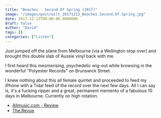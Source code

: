 ```yaml
---
title: "Beaches - Second Of Spring (2017)"
image: "/images/post/wilt_20171213_Beaches.Second.Of.Spring.jpg"
date: 2017-12-13T00:00:00.0000000
draft: false
author: "David"
tags: []
categories: ["Listen"]
---
```

Just jumped off the plane from Melbourne (via a Wellington stop over) and brought this double slab of Aussie vinyl back with me.

I first heard this mesmerising, psychedelic wig-out while browsing in the wonderful "Polyester Records" on Brunswick Street.

I knew nothing about this all female quintet and proceeded to feed my iPhone with a Tidal feed of the record over the next few days. All I can say is, it's a fucking ripper and a great, permanent memento of a fabulous 10 days in Melbourne. Currently on high rotation.

- [Allmusic.com - Review](https://www.allmusic.com/album/second-of-spring-mw0003090370)
- [The.Revue](http://therevue.ca/2017/09/07/beaches-second-of-spring/)